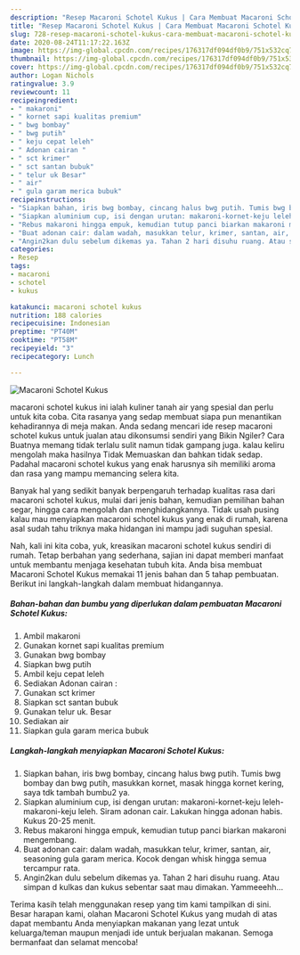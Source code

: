 ```yaml
---
description: "Resep Macaroni Schotel Kukus | Cara Membuat Macaroni Schotel Kukus Yang Sedap"
title: "Resep Macaroni Schotel Kukus | Cara Membuat Macaroni Schotel Kukus Yang Sedap"
slug: 728-resep-macaroni-schotel-kukus-cara-membuat-macaroni-schotel-kukus-yang-sedap
date: 2020-08-24T11:17:22.163Z
image: https://img-global.cpcdn.com/recipes/176317df094df0b9/751x532cq70/macaroni-schotel-kukus-foto-resep-utama.jpg
thumbnail: https://img-global.cpcdn.com/recipes/176317df094df0b9/751x532cq70/macaroni-schotel-kukus-foto-resep-utama.jpg
cover: https://img-global.cpcdn.com/recipes/176317df094df0b9/751x532cq70/macaroni-schotel-kukus-foto-resep-utama.jpg
author: Logan Nichols
ratingvalue: 3.9
reviewcount: 11
recipeingredient:
- " makaroni"
- " kornet sapi kualitas premium"
- " bwg bombay"
- " bwg putih"
- " keju cepat leleh"
- " Adonan cairan "
- " sct krimer"
- " sct santan bubuk"
- " telur uk Besar"
- " air"
- " gula garam merica bubuk"
recipeinstructions:
- "Siapkan bahan, iris bwg bombay, cincang halus bwg putih. Tumis bwg bombay dan bwg putih, masukkan kornet, masak hingga kornet kering, saya tdk tambah bumbu2 ya."
- "Siapkan aluminium cup, isi dengan urutan: makaroni-kornet-keju leleh-makaroni-keju leleh. Siram adonan cair. Lakukan hingga adonan habis. Kukus 20-25 menit."
- "Rebus makaroni hingga empuk, kemudian tutup panci biarkan makaroni mengembang."
- "Buat adonan cair: dalam wadah, masukkan telur, krimer, santan, air, seasoning gula garam merica. Kocok dengan whisk hingga semua tercampur rata."
- "Angin2kan dulu sebelum dikemas ya. Tahan 2 hari disuhu ruang. Atau simpan d kulkas dan kukus sebentar saat mau dimakan. Yammeeehh..."
categories:
- Resep
tags:
- macaroni
- schotel
- kukus

katakunci: macaroni schotel kukus 
nutrition: 188 calories
recipecuisine: Indonesian
preptime: "PT40M"
cooktime: "PT58M"
recipeyield: "3"
recipecategory: Lunch

---
```



![Macaroni Schotel Kukus](https://img-global.cpcdn.com/recipes/176317df094df0b9/751x532cq70/macaroni-schotel-kukus-foto-resep-utama.jpg)


macaroni schotel kukus ini ialah kuliner tanah air yang spesial dan perlu untuk kita coba. Cita rasanya yang sedap membuat siapa pun menantikan kehadirannya di meja makan.
Anda sedang mencari ide resep macaroni schotel kukus untuk jualan atau dikonsumsi sendiri yang Bikin Ngiler? Cara Buatnya memang tidak terlalu sulit namun tidak gampang juga. kalau keliru mengolah maka hasilnya Tidak Memuaskan dan bahkan tidak sedap. Padahal macaroni schotel kukus yang enak harusnya sih memiliki aroma dan rasa yang mampu memancing selera kita.

Banyak hal yang sedikit banyak berpengaruh terhadap kualitas rasa dari macaroni schotel kukus, mulai dari jenis bahan, kemudian pemilihan bahan segar, hingga cara mengolah dan menghidangkannya. Tidak usah pusing kalau mau menyiapkan macaroni schotel kukus yang enak di rumah, karena asal sudah tahu triknya maka hidangan ini mampu jadi suguhan spesial.




Nah, kali ini kita coba, yuk, kreasikan macaroni schotel kukus sendiri di rumah. Tetap berbahan yang sederhana, sajian ini dapat memberi manfaat untuk membantu menjaga kesehatan tubuh kita. Anda bisa membuat Macaroni Schotel Kukus memakai 11 jenis bahan dan 5 tahap pembuatan. Berikut ini langkah-langkah dalam membuat hidangannya.

<!--inarticleads1-->

##### Bahan-bahan dan bumbu yang diperlukan dalam pembuatan Macaroni Schotel Kukus:

1. Ambil  makaroni
1. Gunakan  kornet sapi kualitas premium
1. Gunakan  bwg bombay
1. Siapkan  bwg putih
1. Ambil  keju cepat leleh
1. Sediakan  Adonan cairan :
1. Gunakan  sct krimer
1. Siapkan  sct santan bubuk
1. Gunakan  telur uk. Besar
1. Sediakan  air
1. Siapkan  gula garam merica bubuk




<!--inarticleads2-->

##### Langkah-langkah menyiapkan Macaroni Schotel Kukus:

1. Siapkan bahan, iris bwg bombay, cincang halus bwg putih. Tumis bwg bombay dan bwg putih, masukkan kornet, masak hingga kornet kering, saya tdk tambah bumbu2 ya.
1. Siapkan aluminium cup, isi dengan urutan: makaroni-kornet-keju leleh-makaroni-keju leleh. Siram adonan cair. Lakukan hingga adonan habis. Kukus 20-25 menit.
1. Rebus makaroni hingga empuk, kemudian tutup panci biarkan makaroni mengembang.
1. Buat adonan cair: dalam wadah, masukkan telur, krimer, santan, air, seasoning gula garam merica. Kocok dengan whisk hingga semua tercampur rata.
1. Angin2kan dulu sebelum dikemas ya. Tahan 2 hari disuhu ruang. Atau simpan d kulkas dan kukus sebentar saat mau dimakan. Yammeeehh...




Terima kasih telah menggunakan resep yang tim kami tampilkan di sini. Besar harapan kami, olahan Macaroni Schotel Kukus yang mudah di atas dapat membantu Anda menyiapkan makanan yang lezat untuk keluarga/teman maupun menjadi ide untuk berjualan makanan. Semoga bermanfaat dan selamat mencoba!
